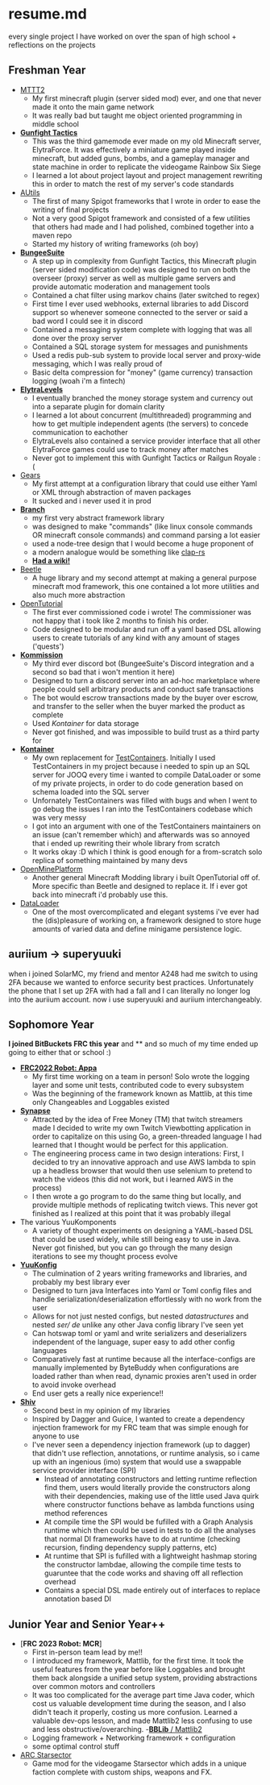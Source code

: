 # resume.md
every single project I have worked on over the span of high school + reflections on the projects

## Freshman Year
- [MTTT2](https://github.com/auriium/MTTT2)
  - My first minecraft plugin (server sided mod) ever, and one that never made it onto the main game network
  - It was really bad but taught me object oriented programming in middle school
- [**Gunfight Tactics**](https://github.com/auriium/GFT.git)
  - This was the third gamemode ever made on my old Minecraft server, ElytraForce. It was effectively a miniature game played inside minecraft, but added guns, bombs, and a gameplay manager and state machine in order to replicate the videogame Rainbow Six Siege
  - I learned a lot about project layout and project management rewriting this in order to match the rest of my server's code standards
- [AUtils](https://github.com/auriium/AUtils)
  - The first of many Spigot frameworks that I wrote in order to ease the writing of final projects
  - Not a very good Spigot framework and consisted of a few utilities that others had made and I had polished, combined together into a maven repo
  - Started my history of writing frameworks (oh boy)
- [**BungeeSuite**](https://github.com/auriium/BungeeSuite)
  - A step up in complexity from Gunfight Tactics, this Minecraft plugin (server sided modification code) was designed to run on both the overseer (proxy) server as well as multiple game servers and provide automatic moderation and management tools
  - Contained a chat filter using markov chains (later switched to regex)
  - First time I ever used webhooks, external libraries to add Discord support so whenever someone connected to the server or said a bad word I could see it in discord
  - Contained a messaging system complete with logging that was all done over the proxy server
  - Contained a SQL storage system for messages and punishments
  - Used a redis pub-sub system to provide local server and proxy-wide messaging, which I was really proud of
  - Basic delta compression for "money" (game currency) transaction logging (woah i'm a fintech)
- [**ElytraLevels**](https://github.com/auriium/ElytraLevels)
  - I eventually branched the money storage system and currency out into a separate plugin for domain clarity
  - I learned a lot about concurrent (multithreaded) programming and how to get multiple independent agents (the servers) to concede communication to eachother
  - ElytraLevels also contained a service provider interface that all other ElytraForce games could use to track money after matches
  - Never got to implement this with Gunfight Tactics or Railgun Royale :(
- [Gears](https://github.com/auriium/Gears)
  - My first attempt at a configuration library that could use either Yaml or XML through abstraction of maven packages
  - It sucked and i never used it in prod
- [**Branch**](https://github.com/auriium/Branch)
  - my first very abstract framework library
  - was designed to make "commands" (like linux console commands OR minecraft console commands) and command parsing a lot easier
  - used a node-tree design that I would become a huge proponent of
  - a modern analogue would be something like [clap-rs](https://github.com/clap-rs/clap)
  - [**Had a wiki!**](https://auriium.github.io/Branch/#/)
- [Beetle](https://github.com/auriium/Beetle)
  - A huge library and my second attempt at making a general purpose minecraft mod framework, this one contained a lot more utilities and also much more abstraction
- [OpenTutorial](https://github.com/auriium/OpenTutorial)
  - The first ever commissioned code i wrote! The commissioner was not happy that i took like 2 months to finish his order.
  - Code designed to be modular and run off a yaml based DSL allowing users to create tutorials of any kind with any amount of stages ('quests')
- [**Kommission**](https://github.com/auriium/Kommission/tree/master)
  - My third ever discord bot (BungeeSuite's Discord integration and a second so bad that i won't mention it here)
  - Designed to turn a discord server into an ad-hoc marketplace where people could sell arbitrary products and conduct safe transactions
  - The bot would escrow transactions made by the buyer over escrow, and transfer to the seller when the buyer marked the product as complete
  - Used *Kontainer* for data storage
  - Never got finished, and was impossible to build trust as a third party for
- [**Kontainer**](https://github.com/auriium/Kontainer)
  - My own replacement for [TestContainers](https://github.com/testcontainers). Initially I used TestContainers in my project because i needed to spin up an SQL server for JOOQ every time i wanted to compile DataLoader or some of my private projects, in order to do code generation based on schema loaded into the SQL server
  - Unfornately TestContainers was filled with bugs and when I went to go debug the issues I ran into the TestContainers codebase which was very messy
  - I got into an argument with one of the TestContainers maintainers on an issue (can't remember which) and afterwards was so annoyed that i ended up rewriting their whole library from scratch
  - It works okay :D which I think is good enough for a from-scratch solo replica of something maintained by many devs
- [OpenMinePlatform](https://github.com/auriium/OpenMinePlatform)
  - Another general Minecraft Modding library i built OpenTutorial off of. More specific than Beetle and designed to replace it. If i ever got back into minecraft i'd probably use this.
- [DataLoader](https://github.com/SolarMC-Dev/DataLoader)
  - One of the most overcomplicated and elegant systems i've ever had the (dis)pleasure of working on, a framework designed to store huge amounts of varied data and define minigame persistence logic.

## auriium -> superyuuki
when i joined SolarMC, my friend and mentor A248 had me switch to using 2FA because we wanted to enforce security best practices. Unfortunately the phone that I set up 2FA with had a fall and I can literally no longer log into the auriium account. now i use superyuuki and auriium interchangeably.

## Sophomore Year
**I joined BitBuckets FRC this year** and ** and so much of my time ended up going to either that or school :)
- [**FRC2022 Robot: Appa**](https://github.com/BitBucketsFRC4183/FRC2022-Rapid-React)
  - My first time working on a team in person! Solo wrote the logging layer and some unit tests, contributed code to every subsystem
  - Was the beginning of the framework known as Mattlib, at this time only Changeables and Loggables existed
- [**Synapse**](https://github.com/superyuuki/synapse-core)
  - Attracted by the idea of Free Money (TM) that twitch streamers made I decided to write my own Twitch Viewbotting application in order to capitalize on this using Go, a green-threaded language I had learned that I thought would be perfect for this application.
  - The engineering process came in two design interations: First, I decided to try an innovative approach and use AWS lambda to spin up a headless browser that would then use selenium to pretend to watch the videos (this did not work, but i learned AWS in the process)
  - I then wrote a go program to do the same thing but locally, and provide multiple methods of replicating twitch views. This never got finished as I realized at this point that it was probably illegal
- The various YuuKomponents
  - A variety of thought experiments on designing a YAML-based DSL that could be used widely, while still being easy to use in Java. Never got finished, but you can go through the many design iterations to see my thought process evolve
- [**YuuKonfig**](https://github.com/superyuuki/yuukonfig)
  - The culmination of 2 years writing frameworks and libraries, and probably my best library ever
  - Designed to turn java Interfaces into Yaml or Toml config files and handle serialization/deserialization effortlessly with no work from the user
  - Allows for not just nested configs, but nested *datastructures* and nested *ser/ de* unlike any other Java config library I've seen yet
  - Can hotswap toml or yaml and write serializers and deserializers independent of the language, super easy to add other config languages
  - Comparatively fast at runtime because all the interface-configs are manually implemented by ByteBuddy when configurations are loaded rather than when read, dynamic proxies aren't used in order to avoid invoke overhead
  - End user gets a really nice experience!!
- [**Shiv**](https://github.com/superyuuki/shiv)
  - Second best in my opinion of my libraries
  - Inspired by Dagger and Guice, I wanted to create a dependency injection framework for my FRC team that was simple enough for anyone to use
  - I've never seen a dependency injection framework (up to dagger) that didn't use reflection, annotations, or runtime analysis, so i came up with an ingenious (imo) system that would use a swappable service provider interface (SPI)
    - Instead of annotating constructors and letting runtime reflection find them, users would literally provide the constructors along with their dependencies, making use of the little used Java quirk where constructor functions behave as lambda functions using method references
    - At compile time the SPI would be fufilled with a Graph Analysis runtime which then could be used in tests to do all the analyses that normal DI frameworks have to do at runtime (checking recursion, finding dependency supply patterns, etc)
    - At runtime that SPI is fufilled with a lightweight hashmap storing the constructor lambdae, allowing the compile time tests to guaruntee that the code works and shaving off all reflection overhead
    - Contains a special DSL made entirely out of interfaces to replace annotation based DI
   
## Junior Year and Senior Year++
- [**FRC 2023 Robot: MCR**]
  - First in-person team lead by me!!
  - I introduced my framework, Mattlib, for the first time. It took the useful features from the year before like Loggables and brought them back alongside a unified setup system, providing abstractions over common motors and controllers
  - It was too complicated for the average part time Java coder, which cost us valuable development time during the season, and I also didn't teach it properly, costing us more confusion. Learned a valuable dev-ops lesson, and made Mattlib2 less confusing to use and less obstructive/overarching.
-[**BBLib** / Mattlib2](https://github.com/superyuuki/bblib)
  - Logging framework + Networking framework + configuration
  - some optimal control stuff
- [ARC Starsector](https://github.com/superyuuki/starsector-arc-mod)
  - Game mod for the videogame Starsector which adds in a unique faction complete with custom ships, weapons and FX.
